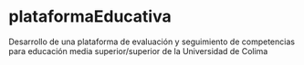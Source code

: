 # plataformaEducativa
Desarrollo de una plataforma de evaluación y seguimiento de competencias para educación media superior/superior de la Universidad de Colima
